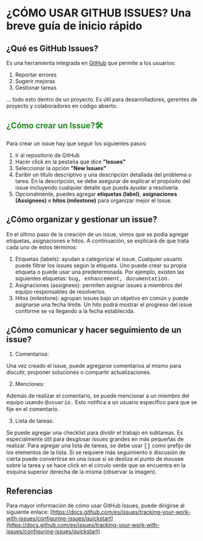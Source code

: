 # ¿CÓMO USAR GITHUB ISSUES? Una breve guía de inicio rápido
## ¿Qué es GitHub Issues?
Es una herramienta integrada en <u>GitHub</u> que permite a los usuarios:
1. Reportar errores
2. Sugerir mejoras
3. Gestionar tareas

... todo esto dentro de un proyecto. Es útil para desarrolladores, gerentes de proyecto y colaboradores en código abierto.
## **<span style="color: #228b22;">¿Cómo crear un Issue?🛠️</span>**
Para crear un issue hay que seguir los siguientes pasos:
1. Ir al repositorio de GitHub
2. Hacer click en la pestaña que dice **"Issues"**
3. Seleccionar la opción **"New Issues"**
4. Esribir un título descriptivo y una descripción detallada del problema o tarea. En la descripción, se debe asegurar de explicar el propósito del issue incluyendo cualquier detalle que pueda ayudar a resolverla. 
5. Opcionalmente, puedes agregar **etiquetas (label)**, **asignaciones (Assignees)** e **hitos (milestone)** para organizar mejor el Issue.

## ¿Cómo organizar y gestionar un issue?
En el último paso de la creación de un issue, vimos que se podía agregar etiquetas, asignaciones e hitos. A continuación, se explicará de que trata cada uno de estos términos:

1. Etiquetas (labels): ayudan a categorizar el issue. Cualquier usuario puede filtrar los issues según la etiqueta. Uno puede crear su propia etiqueta o puede usar una predeterminada. Por ejemplo, existen las siguientes etiquetas: <span style="font-family: 'Courier New', Courier, monospace;">bug, enhancement, documentation.</span>
2. Asignaciones (assignees): permiten asignar issues a miembros del equipo responsables de resolverlos.
3. Hitos (milestone): agrupan issues bajo un objetivo en común y puede asignarse una fecha límite. Un hito podrá mostrar el progreso del issue conforme se va llegando a la fecha establecida.

## ¿Cómo comunicar y hacer seguimiento de un issue?
1. Comentarios:

Una vez creado el issue, puede agregarse comentarios al mismo para discutir, proponer soluciones o compartir actualizaciones.

2. Menciones:

Además de realizar el comentario, se puede mencionar a un miembro del equipo usando <span style="font-family: 'Courier New', Courier, monospace;">@usuario.</span> Esto notifica a un usuario específico para que se fije en el comentario.

3. Lista de tareas:

Se puede agregar una checklist para dividir el trabajo en subtareas. Es especialmente útil para desglosar issues grandes en más pequeñas de realizar. Para agregar una lista de tareas, se debe usar <span style="font-family: 'Courier New', Courier, monospace;">[]</span> como prefijo de los elementos de la lista. Si se requiere más seguimiento o discusión de cierta puede convertirse en una issue si se desliza el punto de mousee sobre la tarea y se hace click en el círculo verde que se encuentra en la esquina superior derecha de la misma (observar la imagen). 

## Referencias
Para mayor información de cómo usar GitHub Issues, puede dirigirse al siguiente enlace:
[https://docs.github.com/es/issues/tracking-your-work-with-issues/configuring-issues/quickstart](https://docs.github.com/es/issues/tracking-your-work-with-issues/configuring-issues/quickstart)
